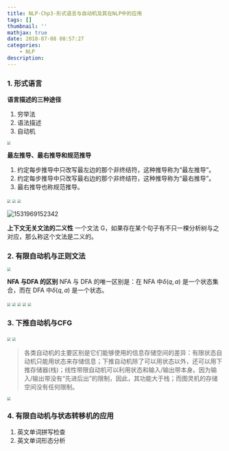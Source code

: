 ```yaml
---
title: NLP-Chp3-形式语言与自动机及其在NLP中的应用
tags: []
thumbnail: ''
mathjax: true
date: 2018-07-08 08:57:27
categories:
	- NLP
description:
---
```


### 1. 形式语言

**语言描述的三种途径**

1. 穷举法
2. 语法描述
3. 自动机

<img src="https://cdn.jsdelivr.net/gh/xmzzyo/Blog@master/source/_posts/https://cdn.jsdelivr.net/gh/xmzzyo/Blog@master/source/_posts/https://cdn.jsdelivr.net/gh/xmzzyo/Blog@master/source/_posts/NLP-Chp3-形式语言与自动机及其在NLP中的应用/53200302.jpg" style="zoom:50%;" />

**最左推导、最右推导和规范推导**

1. 约定每步推导中只改写最左边的那个非终结符，这种推导称为“最左推导”。
2. 约定每步推导中只改写最右边的那个非终结符，这种推导称为“最右推导”。
3. 最右推导也称规范推导。

<img src="https://cdn.jsdelivr.net/gh/xmzzyo/Blog@master/source/_posts/https://cdn.jsdelivr.net/gh/xmzzyo/Blog@master/source/_posts/https://cdn.jsdelivr.net/gh/xmzzyo/Blog@master/source/_posts/NLP-Chp3-形式语言与自动机及其在NLP中的应用/35166154.jpg" style="zoom:50%;" />

<img src="https://cdn.jsdelivr.net/gh/xmzzyo/Blog@master/source/_posts/https://cdn.jsdelivr.net/gh/xmzzyo/Blog@master/source/_posts/https://cdn.jsdelivr.net/gh/xmzzyo/Blog@master/source/_posts/NLP-Chp3-形式语言与自动机及其在NLP中的应用/95028241.jpg" style="zoom:50%;" />

<img src="https://cdn.jsdelivr.net/gh/xmzzyo/Blog@master/source/_posts/https://cdn.jsdelivr.net/gh/xmzzyo/Blog@master/source/_posts/https://cdn.jsdelivr.net/gh/xmzzyo/Blog@master/source/_posts/NLP-Chp3-形式语言与自动机及其在NLP中的应用/16278850.jpg" style="zoom:50%;" />

![1531969152342](C:\Users\xmz\AppData\Local\Temp\1531969152342.png)

**上下文无关文法的二义性**
一个文法 G，如果存在某个句子有不只一棵分析树与之对应，那么称这个文法是二义的。

### 2. 有限自动机与正则文法

<img src="https://cdn.jsdelivr.net/gh/xmzzyo/Blog@master/source/_posts/https://cdn.jsdelivr.net/gh/xmzzyo/Blog@master/source/_posts/https://cdn.jsdelivr.net/gh/xmzzyo/Blog@master/source/_posts/NLP-Chp3-形式语言与自动机及其在NLP中的应用/10653934.jpg" style="zoom:50%;" />

**NFA 与DFA 的区别**
NFA 与 DFA 的唯一区别是：在 NFA 中$\delta (q, a)$ 是一个状态集合，而在 DFA 中$\delta (q, a)$ 是一个状态。

<img src="https://cdn.jsdelivr.net/gh/xmzzyo/Blog@master/source/_posts/https://cdn.jsdelivr.net/gh/xmzzyo/Blog@master/source/_posts/https://cdn.jsdelivr.net/gh/xmzzyo/Blog@master/source/_posts/NLP-Chp3-形式语言与自动机及其在NLP中的应用/82518855.jpg" style="zoom:50%;" />

<img src="https://cdn.jsdelivr.net/gh/xmzzyo/Blog@master/source/_posts/https://cdn.jsdelivr.net/gh/xmzzyo/Blog@master/source/_posts/https://cdn.jsdelivr.net/gh/xmzzyo/Blog@master/source/_posts/NLP-Chp3-形式语言与自动机及其在NLP中的应用/11019182.jpg" style="zoom:50%;" />

<img src="https://cdn.jsdelivr.net/gh/xmzzyo/Blog@master/source/_posts/https://cdn.jsdelivr.net/gh/xmzzyo/Blog@master/source/_posts/https://cdn.jsdelivr.net/gh/xmzzyo/Blog@master/source/_posts/NLP-Chp3-形式语言与自动机及其在NLP中的应用/90093344.jpg" style="zoom:50%;" />

<img src="https://cdn.jsdelivr.net/gh/xmzzyo/Blog@master/source/_posts/https://cdn.jsdelivr.net/gh/xmzzyo/Blog@master/source/_posts/https://cdn.jsdelivr.net/gh/xmzzyo/Blog@master/source/_posts/NLP-Chp3-形式语言与自动机及其在NLP中的应用/54280398.jpg" style="zoom:50%;" />

<img src="https://cdn.jsdelivr.net/gh/xmzzyo/Blog@master/source/_posts/https://cdn.jsdelivr.net/gh/xmzzyo/Blog@master/source/_posts/https://cdn.jsdelivr.net/gh/xmzzyo/Blog@master/source/_posts/NLP-Chp3-形式语言与自动机及其在NLP中的应用/35016634.jpg" style="zoom:50%;" />

### 3. 下推自动机与CFG

<img src="https://cdn.jsdelivr.net/gh/xmzzyo/Blog@master/source/_posts/https://cdn.jsdelivr.net/gh/xmzzyo/Blog@master/source/_posts/https://cdn.jsdelivr.net/gh/xmzzyo/Blog@master/source/_posts/NLP-Chp3-形式语言与自动机及其在NLP中的应用/13915795.jpg" style="zoom:50%;" />

<img src="https://cdn.jsdelivr.net/gh/xmzzyo/Blog@master/source/_posts/https://cdn.jsdelivr.net/gh/xmzzyo/Blog@master/source/_posts/https://cdn.jsdelivr.net/gh/xmzzyo/Blog@master/source/_posts/NLP-Chp3-形式语言与自动机及其在NLP中的应用/83512366.jpg" style="zoom:50%;" />

>各类自动机的主要区别是它们能够使用的信息存储空间的差异：有限状态自动机只能用状态来存储信息；下推自动机除了可以用状态以外，还可以用下推存储器(栈)；线性带限自动机可以利用状态和输入/输出带本身。因为输入/输出带没有“先进后出”的限制，因此，其功能大于栈；而图灵机的存储空间没有任何限制。

<img src="https://cdn.jsdelivr.net/gh/xmzzyo/Blog@master/source/_posts/https://cdn.jsdelivr.net/gh/xmzzyo/Blog@master/source/_posts/https://cdn.jsdelivr.net/gh/xmzzyo/Blog@master/source/_posts/NLP-Chp3-形式语言与自动机及其在NLP中的应用/68433052.jpg" style="zoom:50%;" />

### 4. 有限自动机与状态转移机的应用

1. 英文单词拼写检查
2. 英文单词形态分析